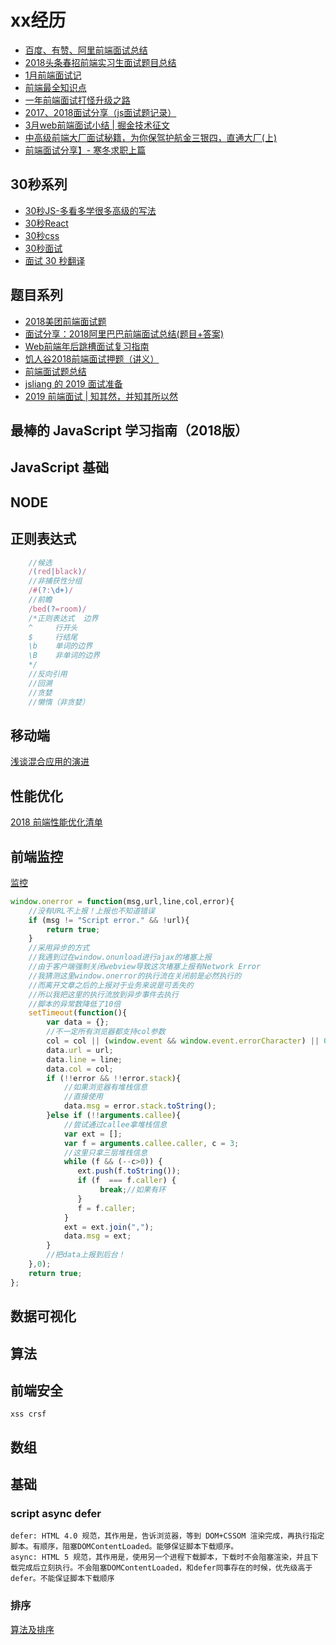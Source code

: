 # xx经历

- [百度、有赞、阿里前端面试总结](https://mp.weixin.qq.com/s/gcG-JL3wt0-Aexwt5nV99g)
- [2018头条春招前端实习生面试题目总结](https://juejin.im/post/5adc5d2f51882567183eb4a9)
- [1月前端面试记](https://juejin.im/post/587dab348d6d810058d87a0a)
- [前端最全知识点](https://juejin.im/entry/59a1a3e25188252444425aee)
- [一年前端面试打怪升级之路](https://juejin.im/post/5a98a8be518825556140ad4c)
- [2017、2018面试分享（js面试题记录）](https://segmentfault.com/a/1190000013827826)
- [3月web前端面试小结 | 掘金技术征文](https://juejin.im/post/5abb44c06fb9a028df22ab37)
- [中高级前端大厂面试秘籍，为你保驾护航金三银四，直通大厂(上)](https://juejin.im/post/5c64d15d6fb9a049d37f9c20)
- [前端面试分享】- 寒冬求职上篇](https://juejin.im/post/5cdb7bc26fb9a0321557044d?utm_source=gold_browser_extension)

## 30秒系列

- [30秒JS-多看多学很多高级的写法](https://github.com/30-seconds/30-seconds-of-code)
- [30秒React](https://github.com/30-seconds/30-seconds-of-react)
- [30秒css](https://30-seconds.github.io/30-seconds-of-css/)
- [30秒面试](https://30secondsofinterviews.org/)
- [面试 30 秒翻译](https://github.com/Yangfan2016/learn-translate/blob/master/3-30secondsofinterviews_zh.md)

## 题目系列

- [2018美团前端面试题](https://juejin.im/post/5a96c6326fb9a063626408c8)
- [面试分享：2018阿里巴巴前端面试总结(题目+答案)](https://blog.ihoey.com/posts/Interview/2018-02-28-alibaba-interview.html)
- [Web前端年后跳槽面试复习指南](http://www.jackpu.com/nian-hou-fu-xi-zhi-nan/)
- [饥人谷2018前端面试押题（讲义）](https://zhuanlan.zhihu.com/p/34536462)
- [前端面试题总结](https://segmentfault.com/a/1190000014401170?utm_source=index-hottest)
- [jsliang 的 2019 面试准备](https://juejin.im/post/5c8e4cd3f265da67c87454a0)
- [2019 前端面试 | 知其然，并知其所以然](https://juejin.im/post/5ce4171ff265da1bd04eb4f3?utm_source=gold_browser_extension)

## 最棒的 JavaScript 学习指南（2018版）

[](http://www.cnblogs.com/lhb25/p/javascript-book-2018.html)

## JavaScript 基础

## NODE

## 正则表达式

```js
    //候选
    /(red|black)/
    //非捕获性分组
    /#(?:\d+)/
    //前瞻
    /bed(?=room)/
    /*正则表达式  边界
    ^     行开头
    $     行结尾
    \b    单词的边界
    \B    非单词的边界
    */
    //反向引用
    //回溯
    //贪婪
    //懒惰（非贪婪）
```

## 移动端

[浅谈混合应用的演进](https://juejin.im/post/5b189fc9f265da6e326c5104)

## 性能优化

[2018 前端性能优化清单](https://juejin.im/post/5a966bd16fb9a0635172a50a)

## 前端监控

[监控](http://rapheal.sinaapp.com/2014/11/06/javascript-error-monitor/?f=http://blogread.cn/)

```javascript
window.onerror = function(msg,url,line,col,error){
    //没有URL不上报！上报也不知道错误
    if (msg != "Script error." && !url){
        return true;
    }
    //采用异步的方式
    //我遇到过在window.onunload进行ajax的堵塞上报
    //由于客户端强制关闭webview导致这次堵塞上报有Network Error
    //我猜测这里window.onerror的执行流在关闭前是必然执行的
    //而离开文章之后的上报对于业务来说是可丢失的
    //所以我把这里的执行流放到异步事件去执行
    //脚本的异常数降低了10倍
    setTimeout(function(){
        var data = {};
        //不一定所有浏览器都支持col参数
        col = col || (window.event && window.event.errorCharacter) || 0;
        data.url = url;
        data.line = line;
        data.col = col;
        if (!!error && !!error.stack){
            //如果浏览器有堆栈信息
            //直接使用
            data.msg = error.stack.toString();
        }else if (!!arguments.callee){
            //尝试通过callee拿堆栈信息
            var ext = [];
            var f = arguments.callee.caller, c = 3;
            //这里只拿三层堆栈信息
            while (f && (--c>0)) {
               ext.push(f.toString());
               if (f  === f.caller) {
                    break;//如果有环
               }
               f = f.caller;
            }
            ext = ext.join(",");
            data.msg = ext;
        }
        //把data上报到后台！
    },0);
    return true;
};
```

## 数据可视化

## 算法

## 前端安全

    xss crsf

## 数组

[](https://www.jianshu.com/p/66b04163948b)
[](https://juejin.im/entry/5a406b88f265da430d583cf1)

## 基础

### script async defer

    defer: HTML 4.0 规范，其作用是，告诉浏览器，等到 DOM+CSSOM 渲染完成，再执行指定脚本。有顺序，阻塞DOMContentLoaded。能够保证脚本下载顺序。
    async: HTML 5 规范，其作用是，使用另一个进程下载脚本，下载时不会阻塞渲染，并且下载完成后立刻执行。不会阻塞DOMContentLoaded，和defer同事存在的时候，优先级高于defer。不能保证脚本下载顺序

### 排序

[算法及排序](https://juejin.im/post/5c72280351882562914edb61#heading-19)
